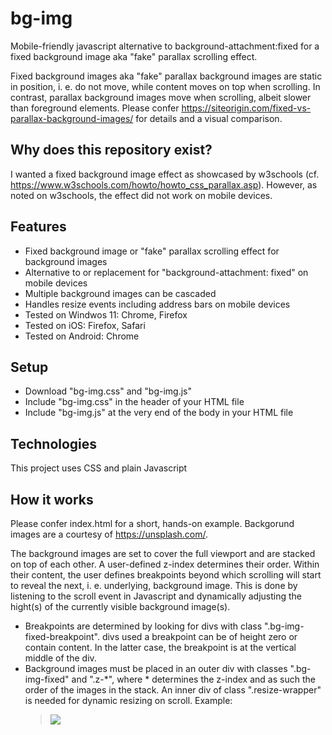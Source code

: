 # bg-img
Mobile-friendly javascript alternative to background-attachment:fixed for a fixed background image aka "fake" parallax scrolling effect.

Fixed background images aka "fake" parallax background images are static in position, i. e. do not move, while content moves on top when scrolling. In contrast, parallax background images move when scrolling, albeit slower than foreground elements. Please confer https://siteorigin.com/fixed-vs-parallax-background-images/ for details and a visual comparison.

## Why does this repository exist?
I wanted a fixed background image effect as showcased by w3schools (cf. https://www.w3schools.com/howto/howto_css_parallax.asp). However, as noted on w3schools, the effect did not work on mobile devices.

## Features
* Fixed background image or "fake" parallax scrolling effect for background images
* Alternative to or replacement for "background-attachment: fixed" on mobile devices
* Multiple background images can be cascaded
* Handles resize events including address bars on mobile devices 
* Tested on Windwos 11: Chrome, Firefox
* Tested on iOS: Firefox, Safari
* Tested on Android: Chrome

## Setup
* Download "bg-img.css" and "bg-img.js"
* Include "bg-img.css" in the header of your HTML file
* Include "bg-img.js" at the very end of the body in your HTML file

## Technologies
This project uses CSS and plain Javascript

## How it works
Please confer index.html for a short, hands-on example. Backgorund images are a courtesy  of https://unsplash.com/.

The background images are set to cover the full viewport and are stacked on top of each other. A user-defined z-index determines their order. Within their content, the user defines breakpoints beyond which scrolling will start to reveal the next, i. e. underlying, background image. This is done by listening to the scroll event in Javascript and dynamically adjusting the hight(s) of the currently visible background image(s).

* Breakpoints are determined by looking for divs with class ".bg-img-fixed-breakpoint". divs used a breakpoint can be of height zero or contain content. In the latter case, the breakpoint is at the vertical middle of the div.
* Background images must be placed in an outer div with classes ".bg-img-fixed" and ".z-\*", where \* determines the z-index and as such the order of the images in the stack. An inner div of class ".resize-wrapper" is needed for dynamic resizing on scroll. Example: <blockquote><div class="bg-img-fixed z-1"><div class="resize-wrapper"><img src="..."></div></div></blockquote>
